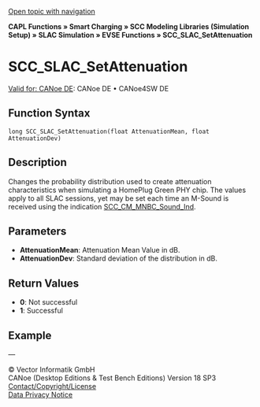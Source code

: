 [Open topic with navigation](../../../../../CANoeDEFamily.htm#Topics/CAPLFunctions/SmartCharging/Functions/CAPLfunctionSCCSLACSetAttenuation.md)

**CAPL Functions » Smart Charging » SCC Modeling Libraries (Simulation Setup) » SLAC Simulation » EVSE Functions » SCC_SLAC_SetAttenuation**

# SCC_SLAC_SetAttenuation

[Valid for: CANoe DE](../../../Shared/FeatureAvailability.md): CANoe DE • CANoe4SW DE

## Function Syntax

```plaintext
long SCC_SLAC_SetAttenuation(float AttenuationMean, float AttenuationDev)
```

## Description

Changes the probability distribution used to create attenuation characteristics when simulating a HomePlug Green PHY chip. The values apply to all SLAC sessions, yet may be set each time an M-Sound is received using the indication [SCC_CM_MNBC_Sound_Ind](../Callbacks/CAPLfunctionSCCCMMNBCSoundInd.md).

## Parameters

- **AttenuationMean**: Attenuation Mean Value in dB.
- **AttenuationDev**: Standard deviation of the distribution in dB.

## Return Values

- **0**: Not successful
- **1**: Successful

## Example

—

© Vector Informatik GmbH  
CANoe (Desktop Editions & Test Bench Editions) Version 18 SP3  
[Contact/Copyright/License](../../../Shared/ContactCopyrightLicense.md)  
[Data Privacy Notice](https://www.vector.com/int/en/company/get-info/privacy-policy/)